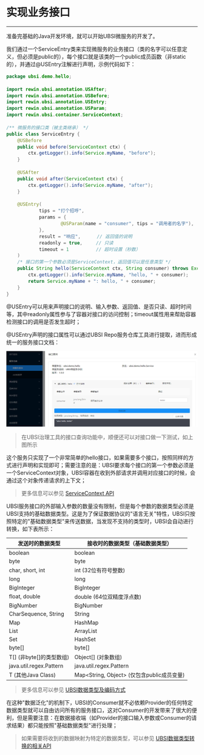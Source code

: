 # 实现业务接口

---

准备完基础的Java开发环境，就可以开始UBSI微服务的开发了。

我们通过一个ServiceEntry类来实现微服务的业务接口（类的名字可以任意定义，但必须是public的），每个接口就是该类的一个public成员函数（非static的），并通过@USEntry注解进行声明，示例代码如下：

```java
package ubsi.demo.hello;

import rewin.ubsi.annotation.USAfter;
import rewin.ubsi.annotation.USBefore;
import rewin.ubsi.annotation.USEntry;
import rewin.ubsi.annotation.USParam;
import rewin.ubsi.container.ServiceContext;

/** 微服务的接口类（被主类继承） */
public class ServiceEntry {
    @USBefore
    public void before(ServiceContext ctx) {
        ctx.getLogger().info(Service.myName, "before");
    }

    @USAfter
    public void after(ServiceContext ctx) {
        ctx.getLogger().info(Service.myName, "after");
    }

    @USEntry(
            tips = "打个招呼",
            params = {
                    @USParam(name = "consumer", tips = "调用者的名字"),       // 接口参数说明
            },
            result = "响应",      // 返回值的说明
            readonly = true,     // 只读
            timeout = 1          // 超时设置（秒数）
    )
    /* 接口的第一个参数必须是ServiceContext，返回值可以是任意类型 */
    public String hello(ServiceContext ctx, String consumer) throws Exception {
        ctx.getLogger().info(Service.myName, "hello, " + consumer);
        return Service.myName + ": hello, " + consumer;
    }
}
```



@USEntry可以用来声明接口的说明、输入参数、返回值、是否只读、超时时间等，其中readonly属性参与了容器对接口的访问控制；timeout属性用来帮助容器检测接口的调用是否发生超时；

@USEntry声明的接口属性可以通过UBSI Repo服务仓库工具进行提取，进而形成统一的服务接口文档：

![](api-doc.png)

> 在UBSI治理工具的接口查询功能中，顺便还可以对接口做一下测试，如上图所示



这个服务只实现了一个非常简单的hello接口，如果需要多个接口，按照同样的方式进行声明和实现即可；需要注意的是：UBSI要求每个接口的第一个参数必须是一个ServiceContext对象，UBSI容器在收到外部请求并调用对应接口的时候，会通过这个对象传递请求的上下文；

> 更多信息可以参见 [ServiceContext API](../appendix/service-context.md)



UBSI服务接口的外部输入参数的数量没有限制，但是每个参数的数据类型必须是UBSI支持的基础数据类型。这是为了保证数据协议的"语言无关"特性，UBSI只按照特定的"基础数据类型"来传送数据，当发现不支持的类型时，UBSI会自动进行转换，如下表所示：

| 发送时的数据类型 | 接收时的数据类型（基础数据类型） |
| ---------------- | -------------------- |
| boolean | boolean |
| byte | byte |
| char, short, int | int (32位有符号整数) |
| long | long |
| BigInteger | BigInteger |
| float, double | double (64位双精度浮点数) |
| BigNumber | BigNumber |
| CharSequence, String | String |
| Map | HashMap |
| List | ArrayList |
| Set | HashSet |
| byte[] | byte[] |
| T[] (非byte[]的类型数组) | Object[] (对象数组) |
| java.util.regex.Pattern | java.util.regex.Pattern |
| T (其他Java Class) | Map<String, Object> (仅包含public成员变量) |

> 更多信息可以参见 [UBSI数据类型及编码方式](../appendix/data-type.md)



在这种"数据泛化"的机制下，UBSI的Consumer就不必依赖Provider的任何特定数据类型就可以自由访问所有的服务接口，这对Consumer的开发带来了很大的便利，但是需要注意：在数据接收端（如Provider的接口输入参数或Consumer的请求结果）都只能按照"基础数据类型"进行处理；

> 如果需要将收到的数据映射为特定的数据类型，可以参见 [UBSI数据类型转换的相关API](../appendix/data-codec.md)